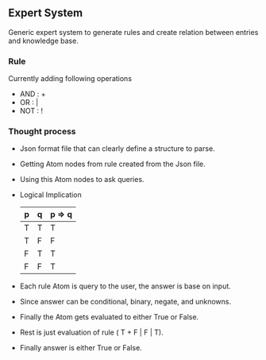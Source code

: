## Expert System 
Generic expert system to generate rules and create relation between entries and knowledge base.

### Rule
Currently adding following operations

* AND : +
* OR : |
* NOT : !

### Thought process
- Json format file that can clearly define a structure to parse.
- Getting Atom nodes from rule created from the Json file.
- Using this Atom nodes to ask queries.
- Logical Implication

    | p | q | p => q|
    | --- | --- | --- |
    | T | T | T |
    | T | F | F |
    | F | T | T |
    | F | F | T |
 
- Each rule Atom is query to the user, the answer is base on input.
- Since answer can be conditional, binary, negate, and unknowns.
- Finally the Atom gets evaluated to either True or False.
- Rest is just evaluation of rule ( T + F | F | T).
- Finally answer is either True or False.